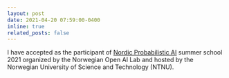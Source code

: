 ```yaml
---
layout: post
date: 2021-04-20 07:59:00-0400
inline: true
related_posts: false
---
```


I have accepted as the participant of [Nordic Probabilistic AI](https://probabilistic.ai/) summer school 2021 organized by the Norwegian Open AI Lab and hosted by the Norwegian University of Science and Technology (NTNU).